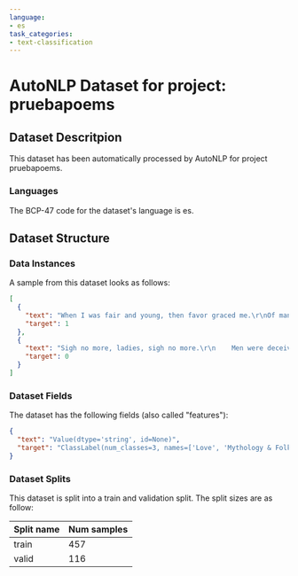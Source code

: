 ```yaml
---
language:
- es
task_categories:
- text-classification
---
```

# AutoNLP Dataset for project: pruebapoems

## Dataset Descritpion

This dataset has been automatically processed by AutoNLP for project pruebapoems.

### Languages

The BCP-47 code for the dataset's language is es.

## Dataset Structure

### Data Instances

A sample from this dataset looks as follows:

```json
[
  {
    "text": "When I was fair and young, then favor graced me.\r\nOf many was I sought their mistress for to be.\r\nBu[...]",
    "target": 1
  },
  {
    "text": "Sigh no more, ladies, sigh no more.\r\n    Men were deceivers ever,\r\nOne foot in sea, and one on shore[...]",
    "target": 0
  }
]
```

### Dataset Fields

The dataset has the following fields (also called "features"):

```json
{
  "text": "Value(dtype='string', id=None)",
  "target": "ClassLabel(num_classes=3, names=['Love', 'Mythology & Folklore', 'Nature'], id=None)"
}
```

### Dataset Splits

This dataset is split into a train and validation split. The split sizes are as follow:

| Split name   | Num samples         |
| ------------ | ------------------- |
| train        | 457 |
| valid        | 116 |
